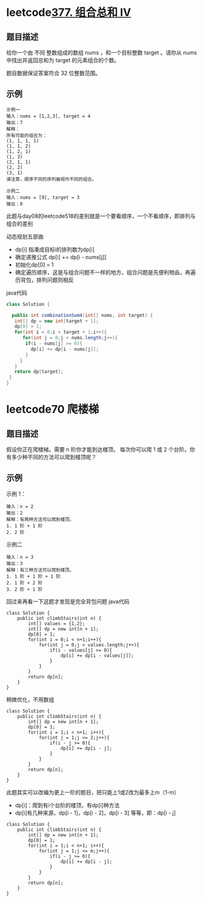 # leetcode[377. 组合总和 Ⅳ](https://leetcode.cn/problems/combination-sum-iv/)

## 题目描述

给你一个由 不同 整数组成的数组 nums ，和一个目标整数 target 。请你从 nums 中找出并返回总和为 target 的元素组合的个数。

题目数据保证答案符合 32 位整数范围。

## 示例

```
示例一
输入：nums = [1,2,3], target = 4
输出：7
解释：
所有可能的组合为：
(1, 1, 1, 1)
(1, 1, 2)
(1, 2, 1)
(1, 3)
(2, 1, 1)
(2, 2)
(3, 1)
请注意，顺序不同的序列被视作不同的组合。
```

```
示例二
输入：nums = [9], target = 3
输出：0
```

此题与day08的leetcode518的差别就是一个要看顺序，一个不看顺序，即排列与组合的差别

动态规划五部曲

- dp[i] 指凑成目标i的排列数为dp[i]
- 确定递推公式 dp[i] += dp[i - nums[j]]
- 初始化dp[0] = 1
-  确定遍历顺序，这是与组合问题不一样的地方，组合问题是先便利物品，再遍历背包，排列问题则相反

java代码

```java
class Solution {

  public int combinationSum4(int[] nums, int target) {
   int[] dp = new int[target + 1];
   dp[0] = 1;
   for(int i = 0;i < target + 1;i++){
      for(int j = 0;j < nums.length;j++){
       if(i - nums[j] >= 0){
         dp[i] += dp[i - nums[j]];
       }
     }
   }
   return dp[target];
 }
}


```
# leetcode70 爬楼梯
## 题目描述
假设你正在爬楼梯。需要 n 阶你才能到达楼顶。
每次你可以爬 1 或 2 个台阶。你有多少种不同的方法可以爬到楼顶呢？
## 示例
示例 1：
```
输入：n = 2
输出：2
解释：有两种方法可以爬到楼顶。
1. 1 阶 + 1 阶
2. 2 阶
```
示例二
```
输入：n = 3
输出：3
解释：有三种方法可以爬到楼顶。
1. 1 阶 + 1 阶 + 1 阶
2. 1 阶 + 2 阶
3. 2 阶 + 1 阶
```
回过来再看一下这题才发现是完全背包问题
java代码
```
class Solution {
    public int climbStairs(int n) {
        int[] values = {1,2};
        int[] dp = new int[n + 1];
        dp[0] = 1;
        for(int i = 0;i < n+1;i++){
            for(int j = 0;j < values.length;j++){
                if(i - values[j] >= 0){
                    dp[i] += dp[i - values[j]];
                }
            }
        }
        return dp[n];
    }
}
```
稍微优化，不用数组
```
class Solution {
    public int climbStairs(int n) {
        int[] dp = new int[n + 1];
        dp[0] = 1;
        for(int i = 1;i < n+1; i++){
            for(int j = 1;j <= 2;j++){
                if(i - j >= 0){
                    dp[i] += dp[i - j];
                }
            }
        }
        return dp[n];
    }
}
```

此题其实可以改编为更上一阶的题目，把只能上1或2改为最多上m（1-m）
 - dp[i]：爬到有i个台阶的楼顶，有dp[i]种⽅法
 - dp[i]有⼏种来源，dp[i - 1]，dp[i - 2]，dp[i - 3] 等等，即：dp[i - j]
```
class Solution {
    public int climbStairs(int n) {
        int[] dp = new int[n + 1];
        dp[0] = 1;
        for(int i = 1;i < n+1; i++){
            for(int j = 1;j <= m;j++){
                if(i - j >= 0){
                    dp[i] += dp[i - j];
                }
            }
        }
        return dp[n];
    }
}
```








